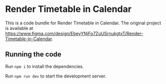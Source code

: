
  # Render Timetable in Calendar

  This is a code bundle for Render Timetable in Calendar. The original project is available at https://www.figma.com/design/EbeyYNjFo7ZuUSrnukgtxT/Render-Timetable-in-Calendar.

  ## Running the code

  Run `npm i` to install the dependencies.

  Run `npm run dev` to start the development server.
  